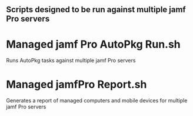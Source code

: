 ## Scripts designed to be run against multiple jamf Pro servers

# Managed jamf Pro AutoPkg Run.sh
Runs AutoPkg tasks against multiple jamf Pro servers

# Managed jamfPro Report.sh
Generates a report of managed computers and mobile devices for multiple jamf Pro servers
